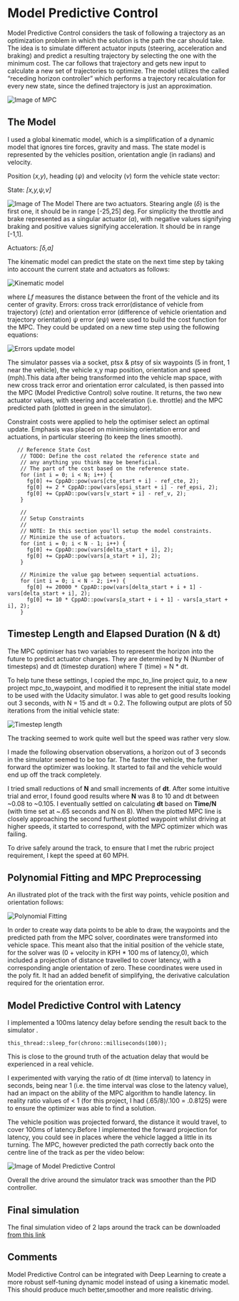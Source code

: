 
# Model Predictive Control

Model Predictive Control considers the task of following a trajectory as an optimization problem in which the solution is the path the car should take. The idea is to simulate different actuator inputs (steering, acceleration and braking) and predict a resulting trajectory by selecting the one with the minimum cost. The car follows that trajectory and gets new input to calculate a new set of trajectories to optimize. The model utilizes the called “receding horizon controller” which performs a trajectory recalculation for every new state, since the defined trajectory is just an approximation.

![Image of MPC](images/mpc.png)

## The Model
I used a global kinematic model, which is a simplification of a dynamic model that ignores tire forces, gravity and mass.
The state model is represented by the vehicles position, orientation angle (in radians) and velocity.

Position (_x,y_), heading (_ψ_) and velocity (_v_) form the vehicle state vector:

State: _[x,y,ψ,v]_

![Image of The Model](images/themodel.png)
There are two actuators. Stearing angle (_δ_) is the first one, it should be in range [-25,25] deg. For simplicity the throttle and brake represented as a singular actuator (_a_), with negative values signifying braking and positive values signifying acceleration. It should be in range [-1,1].

Actuators: _[δ,a]_

The kinematic model can predict the state on the next time step by taking into account the current state and actuators as follows:

![Kinematic model](images/eq1.png)

where _Lf_ measures the distance between the front of the vehicle and its center of gravity. 
Errors: cross track error(distance of vehicle from trajectory) (_cte_) and orientation error (difference of vehicle orientation and trajectory orientation) _ψ_ error (_eψ_) were used to build the cost function for the MPC. They could be updated on a new time step using the following equations:

![Errors update model](images/eq2.png)

The simulator passes via a socket, ptsx & ptsy of six waypoints (5 in front, 1 near the vehicle), the vehicle x,y map position, orientation and speed (mph).This data after being transformed into the vehicle map space, with new cross track error and orientation error calculated, is then passed into the MPC (Model Predictive Control) solve routine. It returns, the two new actuator values, with steering and acceleration (i.e. throttle) and the MPC predicted path (plotted in green in the simulator).

Constraint costs were applied to help the optimiser select an optimal update. Emphasis was placed on minimising orientation error and actuations, in particular steering (to keep the lines smooth).

```   
   // Reference State Cost
    // TODO: Define the cost related the reference state and
    // any anything you think may be beneficial.
    // The part of the cost based on the reference state.
    for (int i = 0; i < N; i++) {
      fg[0] += CppAD::pow(vars[cte_start + i] - ref_cte, 2);
      fg[0] += 2 * CppAD::pow(vars[epsi_start + i] - ref_epsi, 2);
      fg[0] += CppAD::pow(vars[v_start + i] - ref_v, 2);
    }

    //
    // Setup Constraints
    //
    // NOTE: In this section you'll setup the model constraints.
    // Minimize the use of actuators.
    for (int i = 0; i < N - 1; i++) {
      fg[0] += CppAD::pow(vars[delta_start + i], 2);
      fg[0] += CppAD::pow(vars[a_start + i], 2);
    }

    // Minimize the value gap between sequential actuations.
    for (int i = 0; i < N - 2; i++) {
      fg[0] += 20000 * CppAD::pow(vars[delta_start + i + 1] - vars[delta_start + i], 2);
      fg[0] += 10 * CppAD::pow(vars[a_start + i + 1] - vars[a_start + i], 2);
    }
```

## Timestep Length and Elapsed Duration (N & dt)
The MPC optimiser has two variables to represent the horizon into the future to predict actuator changes. They are determined by N (Number of timesteps) and dt (timestep duration) where T (time) = N * dt.

To help tune these settings, I copied the mpc_to_line project quiz, to a new project mpc_to_waypoint, and modified it to represent the initial state model to be used with the Udacity simulator. I was able to get good results looking out 3 seconds, with N = 15 and dt = 0.2. The following output are plots of 50 iterations from the initial vehicle state:

![Timestep length](images/timesteplength.png)

The tracking seemed to work quite well but the speed was rather very slow.

I made the following observation observations, a horizon out of 3 seconds in the simulator seemed to be too far. The faster the vehicle, the further forward the optimizer was looking. It started to fail and the vehicle would end up off the track completely.

I tried small reductions of **N** and small increments of **dt**. After some intuitive trial and error, I found good results where **N** was 8 to 10 and dt between ~0.08 to ~0.105. I eventually settled on calculating **dt** based on **Time/N** (with time set at ~.65 seconds and N on 8). When the plotted MPC line is closely approaching the second furthest plotted waypoint whilst driving at higher speeds, it started to correspond, with the MPC optimizer which was failing.

To drive safely around the track, to ensure that I met the rubric project requirement, I kept the speed at 60 MPH.

## Polynomial Fitting and MPC Preprocessing

An illustrated plot of the track with the first way points, vehicle position and orientation follows:

![Polynomial Fitting](images/plottedwaypoints.png)

In order to create way data points to be able to draw, the waypoints and the predicted path from the MPC solver, coordinates were transformed into vehicle space. This meant also that the initial position of the vehicle state, for the solver was (0 + velocity in KPH * 100 ms of latency,0), which included a projection of distance travelled to cover latency, with a corresponding angle orientation of zero. These coordinates were used in the poly fit. It had an added benefit of simplifying, the derivative calculation required for the orientation error.

## Model Predictive Control with Latency

I implemented a 100ms latency delay before sending the result back to the simulator .
```
this_thread::sleep_for(chrono::milliseconds(100));
```
This is close to the ground truth of the actuation delay that would be experienced in a real vehicle. 

I experimented with varying the ratio of dt (time interval) to latency in seconds, being near 1 (i.e. the time interval was close to the latency value), had an impact on the ability of the MPC algorithm to handle latency. Iin reality ratio values of < 1 (for this project, I had (.65/8)/.100 = .0.8125) were to ensure the optimizer was able to find a solution. 
  
The vehicle position was projected forward, the distance it would travel, to cover 100ms of latency.Before I implemented the forward projection for latency, you could see in places where the vehicle lagged a little in its turning. The MPC, however predicted the path correctly back onto the centre line of the track as per the video below:

![Image of Model Predictive Control](images/modelpredictivecontrol.gif)

Overall the drive around the simulator track was smoother than the PID controller.

## Final simulation

The final simulation video of 2 laps around the track can be downloaded [from this link](https://1drv.ms/v/s!AnsOvUTbaER5l6EeSAPINJ90jmY5FA)


## Comments 
Model Predictive Control can be integrated with Deep Learning to create a more robust self-tuning dynamic model instead of using a kinematic model.
This should produce much better,smoother and more realistic driving.
